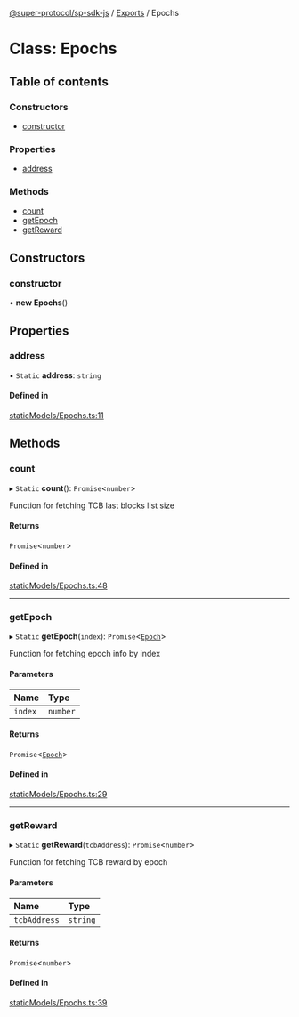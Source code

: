 [@super-protocol/sp-sdk-js](../README.md) / [Exports](../modules.md) / Epochs

# Class: Epochs

## Table of contents

### Constructors

- [constructor](Epochs.md#constructor)

### Properties

- [address](Epochs.md#address)

### Methods

- [count](Epochs.md#count)
- [getEpoch](Epochs.md#getepoch)
- [getReward](Epochs.md#getreward)

## Constructors

### constructor

• **new Epochs**()

## Properties

### address

▪ `Static` **address**: `string`

#### Defined in

[staticModels/Epochs.ts:11](https://github.com/Super-Protocol/sp-sdk-js/blob/244429e/src/staticModels/Epochs.ts#L11)

## Methods

### count

▸ `Static` **count**(): `Promise`<`number`\>

Function for fetching TCB last blocks list size

#### Returns

`Promise`<`number`\>

#### Defined in

[staticModels/Epochs.ts:48](https://github.com/Super-Protocol/sp-sdk-js/blob/244429e/src/staticModels/Epochs.ts#L48)

___

### getEpoch

▸ `Static` **getEpoch**(`index`): `Promise`<[`Epoch`](../modules.md#epoch)\>

Function for fetching epoch info by index

#### Parameters

| Name | Type |
| :------ | :------ |
| `index` | `number` |

#### Returns

`Promise`<[`Epoch`](../modules.md#epoch)\>

#### Defined in

[staticModels/Epochs.ts:29](https://github.com/Super-Protocol/sp-sdk-js/blob/244429e/src/staticModels/Epochs.ts#L29)

___

### getReward

▸ `Static` **getReward**(`tcbAddress`): `Promise`<`number`\>

Function for fetching TCB reward by epoch

#### Parameters

| Name | Type |
| :------ | :------ |
| `tcbAddress` | `string` |

#### Returns

`Promise`<`number`\>

#### Defined in

[staticModels/Epochs.ts:39](https://github.com/Super-Protocol/sp-sdk-js/blob/244429e/src/staticModels/Epochs.ts#L39)
